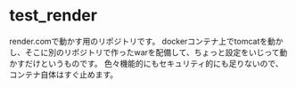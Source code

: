 # test_render

render.comで動かす用のリポジトリです。
dockerコンテナ上でtomcatを動かし、そこに別のリポジトリで作ったwarを配備して、ちょっと設定をいじって動かすだけというものです。
色々機能的にもセキュリティ的にも足りないので、コンテナ自体はすぐ止めます。
